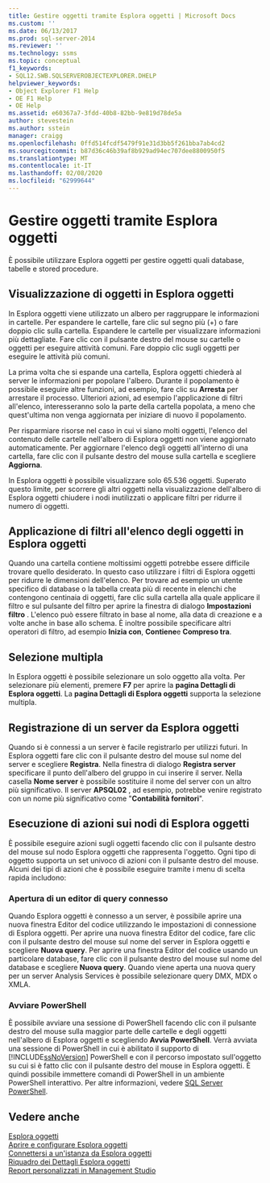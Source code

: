 ```yaml
---
title: Gestire oggetti tramite Esplora oggetti | Microsoft Docs
ms.custom: ''
ms.date: 06/13/2017
ms.prod: sql-server-2014
ms.reviewer: ''
ms.technology: ssms
ms.topic: conceptual
f1_keywords:
- SQL12.SWB.SQLSERVEROBJECTEXPLORER.DHELP
helpviewer_keywords:
- Object Explorer F1 Help
- OE F1 Help
- OE Help
ms.assetid: e60367a7-3fdd-40b8-82bb-9e819d78de5a
author: stevestein
ms.author: sstein
manager: craigg
ms.openlocfilehash: 0ffd514fcdf5479f91e31d3bb5f261bba7ab4cd2
ms.sourcegitcommit: b87d36c46b39af8b929ad94ec707dee8800950f5
ms.translationtype: MT
ms.contentlocale: it-IT
ms.lasthandoff: 02/08/2020
ms.locfileid: "62999644"
---
```

# <a name="manage-objects-by-using-object-explorer"></a>Gestire oggetti tramite Esplora oggetti
  È possibile utilizzare Esplora oggetti per gestire oggetti quali database, tabelle e stored procedure.  
  
## <a name="viewing-objects-in-object-explorer"></a>Visualizzazione di oggetti in Esplora oggetti  
 In Esplora oggetti viene utilizzato un albero per raggruppare le informazioni in cartelle. Per espandere le cartelle, fare clic sul segno più (+) o fare doppio clic sulla cartella. Espandere le cartelle per visualizzare informazioni più dettagliate. Fare clic con il pulsante destro del mouse su cartelle o oggetti per eseguire attività comuni. Fare doppio clic sugli oggetti per eseguire le attività più comuni.  
  
 La prima volta che si espande una cartella, Esplora oggetti chiederà al server le informazioni per popolare l'albero. Durante il popolamento è possibile eseguire altre funzioni, ad esempio, fare clic su **Arresta** per arrestare il processo. Ulteriori azioni, ad esempio l'applicazione di filtri all'elenco, interesseranno solo la parte della cartella popolata, a meno che quest'ultima non venga aggiornata per iniziare di nuovo il popolamento.  
  
 Per risparmiare risorse nel caso in cui vi siano molti oggetti, l'elenco del contenuto delle cartelle nell'albero di Esplora oggetti non viene aggiornato automaticamente. Per aggiornare l'elenco degli oggetti all'interno di una cartella, fare clic con il pulsante destro del mouse sulla cartella e scegliere **Aggiorna**.  
  
 In Esplora oggetti è possibile visualizzare solo 65.536 oggetti. Superato questo limite, per scorrere gli altri oggetti nella visualizzazione dell'albero di Esplora oggetti chiudere i nodi inutilizzati o applicare filtri per ridurre il numero di oggetti.  
  
## <a name="filtering-the-list-of-objects-in-object-explorer"></a>Applicazione di filtri all'elenco degli oggetti in Esplora oggetti  
 Quando una cartella contiene moltissimi oggetti potrebbe essere difficile trovare quello desiderato. In questo caso utilizzare i filtri di Esplora oggetti per ridurre le dimensioni dell'elenco. Per trovare ad esempio un utente specifico di database o la tabella creata più di recente in elenchi che contengono centinaia di oggetti, fare clic sulla cartella alla quale applicare il filtro e sul pulsante del filtro per aprire la finestra di dialogo **Impostazioni filtro** . L'elenco può essere filtrato in base al nome, alla data di creazione e a volte anche in base allo schema. È inoltre possibile specificare altri operatori di filtro, ad esempio **Inizia con**, **Contiene**e **Compreso tra**.  
  
## <a name="multi-select"></a>Selezione multipla  
 In Esplora oggetti è possibile selezionare un solo oggetto alla volta. Per selezionare più elementi, premere **F7** per aprire la **pagina Dettagli di Esplora oggetti**. La **pagina Dettagli di Esplora oggetti** supporta la selezione multipla.  
  
## <a name="register-a-server-from-object-explorer"></a>Registrazione di un server da Esplora oggetti  
 Quando si è connessi a un server è facile registrarlo per utilizzi futuri. In Esplora oggetti fare clic con il pulsante destro del mouse sul nome del server e scegliere **Registra**. Nella finestra di dialogo **Registra server** specificare il punto dell'albero del gruppo in cui inserire il server. Nella casella **Nome server** è possibile sostituire il nome del server con un altro più significativo. Il server **APSQL02** , ad esempio, potrebbe venire registrato con un nome più significativo come "**Contabilità fornitori**".  
  
## <a name="performing-actions-on-object-explorer-nodes"></a>Esecuzione di azioni sui nodi di Esplora oggetti  
 È possibile eseguire azioni sugli oggetti facendo clic con il pulsante destro del mouse sul nodo Esplora oggetti che rappresenta l'oggetto. Ogni tipo di oggetto supporta un set univoco di azioni con il pulsante destro del mouse. Alcuni dei tipi di azioni che è possibile eseguire tramite i menu di scelta rapida includono:  
  
### <a name="open-a-connected-query-editor"></a>Apertura di un editor di query connesso  
 Quando Esplora oggetti è connesso a un server, è possibile aprire una nuova finestra Editor del codice utilizzando le impostazioni di connessione di Esplora oggetti. Per aprire una nuova finestra Editor del codice, fare clic con il pulsante destro del mouse sul nome del server in Esplora oggetti e scegliere **Nuova query**. Per aprire una finestra Editor del codice usando un particolare database, fare clic con il pulsante destro del mouse sul nome del database e scegliere **Nuova query**. Quando viene aperta una nuova query per un server Analysis Services è possibile selezionare query DMX, MDX o XMLA.  
  
### <a name="start-powershell"></a>Avviare PowerShell  
 È possibile avviare una sessione di PowerShell facendo clic con il pulsante destro del mouse sulla maggior parte delle cartelle e degli oggetti nell'albero di Esplora oggetti e scegliendo **Avvia PowerShell**. Verrà avviata una sessione di PowerShell in cui è abilitato il supporto di [!INCLUDE[ssNoVersion](../../includes/ssnoversion-md.md)] PowerShell e con il percorso impostato sull'oggetto su cui si è fatto clic con il pulsante destro del mouse in Esplora oggetti. È quindi possibile immettere comandi di PowerShell in un ambiente PowerShell interattivo. Per altre informazioni, vedere [SQL Server PowerShell](../../powershell/sql-server-powershell.md).  
  
## <a name="see-also"></a>Vedere anche  
 [Esplora oggetti](object-explorer.md)   
 [Aprire e configurare Esplora oggetti](open-and-configure-object-explorer.md)   
 [Connettersi a un'istanza da Esplora oggetti](connect-to-an-instance-from-object-explorer.md)   
 [Riquadro dei Dettagli Esplora oggetti](object-explorer-details-pane.md)   
 [Report personalizzati in Management Studio](custom-reports-in-management-studio.md)  
  
  
